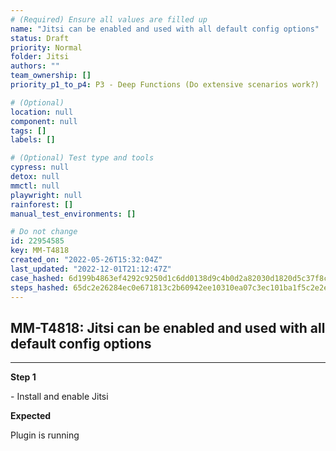 ```yaml
---
# (Required) Ensure all values are filled up
name: "Jitsi can be enabled and used with all default config options"
status: Draft
priority: Normal
folder: Jitsi
authors: ""
team_ownership: []
priority_p1_to_p4: P3 - Deep Functions (Do extensive scenarios work?)

# (Optional)
location: null
component: null
tags: []
labels: []

# (Optional) Test type and tools
cypress: null
detox: null
mmctl: null
playwright: null
rainforest: []
manual_test_environments: []

# Do not change
id: 22954585
key: MM-T4818
created_on: "2022-05-26T15:32:04Z"
last_updated: "2022-12-01T21:12:47Z"
case_hashed: 6d199b4863ef4292c9250d1c6dd0138d9c4b0d2a82030d1820d5c37f8c5a22b9c45922a2cd6eecdc6ac74f0717f33672
steps_hashed: 65dc2e26284ec0e671813c2b60942ee10310ea07c3ec101ba1f5c2e2e280f4febdc0eea1b40ebb87a76b87ff90c2817b
---
```


<!-- (Auto-generated) Based on frontmatter's "key" and "name" -->

## MM-T4818: Jitsi can be enabled and used with all default config options

---

**Step 1**

\- Install and enable Jitsi

**Expected**

Plugin is running
